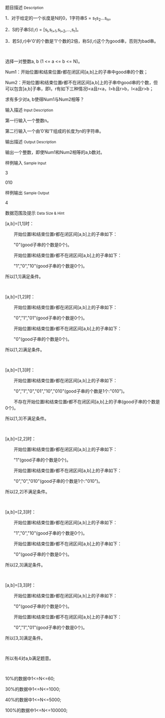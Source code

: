 <div class="panel panel-default">
<div class="area-title">
<span>
题目描述
<small>Description</small>
</span></div>
<div class="panel-body">

<p>1．对于给定的一个长度是N的0，1字符串S = s<sub>1</sub>s<sub>2</sub>...s<sub>n</sub>。</p>
<p>2．S的子串S(l,r) = [s<sub>l</sub>,s<sub>l+1</sub>,s<sub>l+2</sub>,...,s<sub>r</sub>]。</p>
<p>3．若S(l,r)中'0'的个数是'1'个数的2倍，称S(l,r)这个为good串，否则为bad串。</p>
<p> </p>
<p>选择一对整数a, b (1 &lt;= a &lt;= b &lt;= N)。</p>
<p>Num1：开始位置l和结束位置r都在闭区间[a,b]上的子串中good串的个数；</p>
<p>Num2：开始位置l和结束位置r都不在闭区间[a,b]上的子串中good串的个数，但可以包含[a,b]子串，即l，r有如下三种情况l&lt;a且r&lt;a，l&gt;b且r&gt;b，l&lt;a且r&gt;b；</p>
<p>求有多少对a, b使得Num1与Num2相等？</p>

</div>
</div>

<div class="panel panel-default">
<div class="area-title">
<span>
输入描述
<small>Input Description</small>
</span></div>
<div class="panel-body">
<p>第一行输入一个整数n。</p>
<p>第二行输入一个由’0’和’1’组成的长度为n的字符串。</p>

</div>
</div>
<div  class="panel panel-default">
<div class="area-title">
<span>
输出描述
<small>Output Description</small>
</span></div>
<div class="panel-body">

<p>输出一个整数，即使Num1和Num2相等的a,b数对。</p>

</div>
</div>


<div class="panel panel-default">
<div class="area-title">
<span>
样例输入
<small>Sample Input</small>
</span></div>
<div class="panel-body">
<p>3</p>
<p>010</p>

</div>
</div>

<div class="panel panel-default">
<div class="area-title">
<span>
样例输出
<small>Sample Output</small>
</span></div>
<div class="panel-body">
<p>4</p>

</div>
</div>

<div class="panel panel-default">
<div class="area-title">
<span>
数据范围及提示
<small>Data Size & Hint</small>
</span></div>
<div class="panel-body">
<p>[a,b]=[1,1]时：</p>
<p>       开始位置l和结束位置r都在闭区间[a,b]上的子串如下：</p>
<p>       "0"(good子串的个数是0个)。</p>
<p>       开始位置l和结束位置r都不在闭区间[a,b]上的子串如下：</p>
<p>       "1","0","10"(good子串的个数是0个)。</p>
<p>所以[1,1]满足条件。</p>
<p> </p>
<p>[a,b]=[1,2]时：</p>
<p>       开始位置l和结束位置r都在闭区间[a,b]上的子串如下：</p>
<p>       "0","1","01"(good子串的个数是0个)。</p>
<p>       开始位置l和结束位置r都不在闭区间[a,b]上的子串如下：</p>
<p>       "0"(good子串的个数是0个)。</p>
<p>所以[1,2]满足条件。</p>
<p> </p>
<p>[a,b]=[1,3]时：</p>
<p>       开始位置l和结束位置r都在闭区间[a,b]上的子串如下：</p>
<p>       "0","1","0","01","10","010"(good子串的个数是1个:"010")。</p>
<p>       不存在开始位置l和结束位置r都不在闭区间[a,b]上的子串(good子串的个数是0个)。</p>
<p>所以[1,3]不满足条件。</p>
<p> </p>
<p>[a,b]=[2,2]时：</p>
<p>       开始位置l和结束位置r都在闭区间[a,b]上的子串如下：</p>
<p>       "1"(good子串的个数是0个)。</p>
<p>       开始位置l和结束位置r都不在闭区间[a,b]上的子串如下：</p>
<p>       "0","0","010"(good子串的个数是1个:"010")。</p>
<p>所以[2,2]不满足条件。</p>
<p> </p>
<p>[a,b]=[2,3]时：</p>
<p>       开始位置l和结束位置r都在闭区间[a,b]上的子串如下：</p>
<p>       "1","0","10"(good子串的个数是0个)。</p>
<p>       开始位置l和结束位置r都不在闭区间[a,b]上的子串如下：</p>
<p>       "0"(good子串的个数是0个)。</p>
<p>所以[2,3]满足条件。</p>
<p> </p>
<p>[a,b]=[3,3]时：</p>
<p>       开始位置l和结束位置r都在闭区间[a,b]上的子串如下：</p>
<p>       "0"(good子串的个数是0个)。</p>
<p>       开始位置l和结束位置r都不在闭区间[a,b]上的子串如下：</p>
<p>       "0","1","01"(good子串的个数是0个)。</p>
<p>所以[3,3]满足条件。</p>
<p> </p>
<p>所以有4对a,b满足题意。</p>
<p> </p>
<p>10%的数据中1&lt;=N&lt;=60;</p>
<p>30%的数据中1&lt;=N&lt;=1000;</p>
<p>40%的数据中1&lt;=N&lt;=5000;</p>
<p>100%的数据中1&lt;=N&lt;=100000;</p>
</div>
</div>